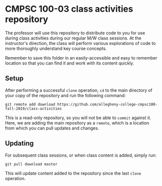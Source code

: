 # CMPSC 100-03 class activities repository

The professor will use this repository to distribute code to you for use during class activities during our regular M/W class sessions. At the instructor's direction, the class will perform various explorations of code to more thoroughly understand key course concepts.

Remember to save this folder in an easily-accessible and easy to remember location so that you can find it and work with its content quickly.

## Setup

After performing a successful `clone` operation, `cd` to the main directory of your copy of the repository and run the following command:

```
git remote add download https://github.com/allegheny-college-cmpsc100-fall-2019/class-activities
```

This is a read-only repository, so you will not be able to `commit` against it. Here, we are adding the main repository as a `remote`, which is a location from which you can pull updates and changes.

## Updating

For subsequent class sessions, or when class content is added, simply run:

```
git pull download master
```

This will update content added to the repository since the last `clone` operation.
